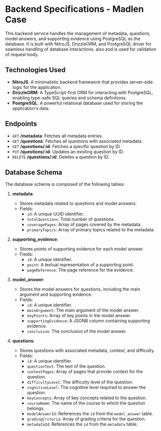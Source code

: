 # Backend Specifications - Madlen Case

This backend service handles the management of metadata, questions, model answers, and supporting evidence using PostgreSQL as the database. It is built with NitroJS, DrizzleORM, and PostgreSQL driver for seamless handling of database interactions. also zod is used for validation of request body.

## Technologies Used

- **NitroJS**: A minimalistic backend framework that provides server-side logic for the application.
- **DrizzleORM**: A TypeScript-first ORM for interacting with PostgreSQL, enabling type-safe SQL queries and schema definitions.
- **PostgreSQL**: A powerful relational database used for storing the application's data.

## Endpoints
- `GET` **/metadata**: Fetches all metadata entries.
- `GET` **/questions**: Fetches all questions with associated metadata.
- `GET` **/questions/:id**: Fetches a specific question by ID.
- `PUT` **/questions/:id**: Updates an existing question by ID.
- `DELETE` **/questions/:id**: Deletes a question by ID.

## Database Schema

The database schema is composed of the following tables:

1. **metadata**:
   - Stores metadata related to questions and model answers.
   - Fields:
     - `id`: A unique UUID identifier.
     - `totalQuestions`: Total number of questions.
     - `coveragePages`: Array of pages covered by the metadata.
     - `primaryTopics`: Array of primary topics related to the metadata.

2. **supporting_evidence**:
   - Stores points of supporting evidence for each model answer.
   - Fields:
     - `id`: A unique identifier.
     - `point`: A textual representation of a supporting point.
     - `pageReference`: The page reference for the evidence.

3. **model_answer**:
   - Stores the model answers for questions, including the main argument and supporting evidence.
   - Fields:
     - `id`: A unique identifier.
     - `mainArgument`: The main argument of the model answer.
     - `keyPoints`: Array of key points in the model answer.
     - `supportingEvidence`: A JSONB column containing supporting evidence.
     - `conclusion`: The conclusion of the model answer.

4. **questions**:
   - Stores questions with associated metadata, context, and difficulty.
   - Fields:
     - `id`: A unique identifier.
     - `questionText`: The text of the question.
     - `contextPages`: Array of pages that provide context for the question.
     - `difficultyLevel`: The difficulty level of the question.
     - `cognitiveLevel`: The cognitive level required to answer the question.
     - `keyConcepts`: Array of key concepts related to the question.
     - `courseName`: The name of the course to which the question belongs.
     - `modelAnswerId`: References the `id` from the `model_answer` table.
     - `gradingCriteria`: Array of grading criteria for the question.
     - `metadataId`: References the `id` from the `metadata` table.
